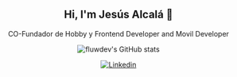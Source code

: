 <h2 align="center">Hi, I'm Jesús Alcalá 👋</h3> 

<p align="center">CO-Fundador de Hobby y Frontend Developer and Movil Developer</p>

<div align="center">
  
  ![fluwdev's GitHub stats](https://github-readme-stats.vercel.app/api?username=fluwdev&show_icons=true&locale=es&theme=dark#gh-dark-mode-only)
  
</div>

<div align="center">
  
  [![Linkedin](https://img.shields.io/badge/-LinkedIn-blue?style=flat&logo=Linkedin&logoColor=white&link=https://linkedin.com/in/brennankbrown/)]([https://linkedin.com/in/brennankbrown/](https://www.linkedin.com/in/cto-jesus-alcala/))
  
</div>
